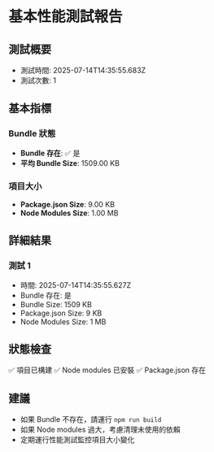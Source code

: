 # 基本性能測試報告

## 測試概要
- 測試時間: 2025-07-14T14:35:55.683Z
- 測試次數: 1

## 基本指標

### Bundle 狀態
- **Bundle 存在**: ✅ 是
- **平均 Bundle Size**: 1509.00 KB

### 項目大小
- **Package.json Size**: 9.00 KB
- **Node Modules Size**: 1.00 MB

## 詳細結果


### 測試 1
- 時間: 2025-07-14T14:35:55.627Z
- Bundle 存在: 是
- Bundle Size: 1509 KB
- Package.json Size: 9 KB
- Node Modules Size: 1 MB


## 狀態檢查
✅ 項目已構建
✅ Node modules 已安裝
✅ Package.json 存在

## 建議
- 如果 Bundle 不存在，請運行 `npm run build`
- 如果 Node modules 過大，考慮清理未使用的依賴
- 定期運行性能測試監控項目大小變化
